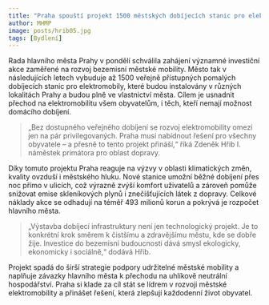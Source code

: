 ```yaml
---
title: "Praha spouští projekt 1500 městských dobíjecích stanic pro elektromobily"
author: MHMP
image: posts/hrib05.jpg
tags: [Bydlení]
---
```


Rada hlavního města Prahy v pondělí schválila zahájení významné investiční akce zaměřené na rozvoj bezemisní městské mobility. Město tak v následujících letech vybuduje až 1500 veřejně přístupných pomalých dobíjecích stanic pro elektromobily, které budou instalovány v různých lokalitách Prahy a budou plně ve vlastnictví města. Cílem je usnadnit přechod na elektromobilitu všem obyvatelům, i těch, kteří nemají možnost domácího dobíjení.


> „Bez dostupného veřejného dobíjení se rozvoj elektromobility omezí jen na pár privilegovaných. Praha musí nabídnout řešení pro všechny obyvatele – a přesně to tento projekt přináší,“ říká Zdeněk Hřib I. náměstek primátora pro oblast dopravy.


Díky tomuto projektu Praha reaguje na výzvy v oblasti klimatických změn, kvality ovzduší i městského hluku. Nové stanice umožní běžné dobíjení přes noc přímo v ulicích, což výrazně zvýší komfort uživatelů a zároveň pomůže snižovat emise skleníkových plynů i znečišťujících látek z dopravy. Celkové náklady akce se odhadují na téměř 493 milionů korun a pokrývá je rozpočet hlavního města.


> „Výstavba dobíjecí infrastruktury není jen technologický projekt. Je to konkrétní krok směrem k čistšímu a zdravějšímu městu, kde se dobře žije. Investice do bezemisní budoucnosti dává smysl ekologicky, ekonomicky i sociálně,“ dodává Hřib.


Projekt spadá do širší strategie podpory udržitelné městské mobility a naplňuje závazky hlavního města k přechodu na uhlíkově neutrální hospodářství. Praha si klade za cíl stát se lídrem v rozvoji městské elektromobility a přinášet řešení, která zlepšují každodenní život obyvatel.
